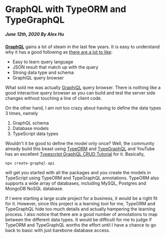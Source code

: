 # GraphQL with TypeORM and TypeGraphQL
##### June 12th, 2020 By Alex Hu

[**GraphQL**](https://graphql.org/) gains a lot of steam in the last few years. It is easy to understand why it has
a good following as [there are a lot to like](https://graphql.org/learn/):

* Easy to learn query language
* JSON result that match up with the query
* Strong data type and schema
* GraphiQL query browser

What sold me was actually [GraphiQL](https://github.com/graphql/graphiql) query browser. There is nothing like a
good interactive query browser as you can build and test the server side changes without touching a line of client code.

On the other hand, I am not too crazy about having to define the data types 3 times, namely

1. GraphQL schema
2. Database models
3. TypeScript data types

Wouldn't it be good to define the model only once? Well, the community already build this beast using
[TypeORM](https://github.com/typeorm/typeorm) and [TypeGraphQL](https://typegraphql.com/) and YouTube
has an excellent [Typescript GraphQL CRUD Tutorial](https://www.youtube.com/watch?v=WhzIjYQmWvs) for it.
Basically,

```
npx create-graphql-api
```

will get you started with all the packages and you create the models in TypeScript using TypeORM and TypeGraphQL annotations.
TypeORM also supports a wide array of databases, including MySQL, Postgres and MongoDB NoSQL database.

If I were starting a large scale project for a business, it would be a right fit for it. However, since this project is a
learning tool for me, TypeORM and TypeGraphQL hide too much details and actually hampering the learning process.
I also notice that there are a good number of annotations to map between the different data types. It would be difficult
for me to judge if TypeORM and TypeGraphQL worths the effort until I have a chance to go back to basic with just barebone
database access.
